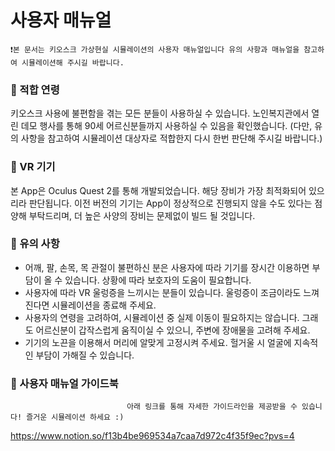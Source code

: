 # 사용자 매뉴얼

    ❗️본 문서는 키오스크 가상현실 시뮬레이션의 사용자 매뉴얼입니다 유의 사항과 매뉴얼을 참고하여 시뮬레이션해 주시길 바랍니다.


### 👴 적합 연령  
키오스크 사용에 불편함을 겪는 모든 분들이 사용하실 수 있습니다. 노인복지관에서 열린 데모 행사를 통해 90세 어르신분들까지 사용하실 수 있음을 확인했습니다. (다만, 유의 사항을 참고하여 시뮬레이션 대상자로 적합한지 다시 한번 판단해 주시길 바랍니다.)

### 🤖 VR 기기
본 App은 Oculus Quest 2를 통해 개발되었습니다. 해당 장비가 가장 최적화되어 있으리라 판단됩니다. 이전 버전의 기기는 App이 정상적으로 진행되지 않을 수도 있다는 점 양해 부탁드리며, 더 높은 사양의 장비는 문제없이 빌드 될 것입니다. 

### 🚨 유의 사항
* 어깨, 팔, 손목, 목 관절이 불편하신 분은 사용자에 따라 기기를 장시간 이용하면 부담이 올 수 있습니다. 상황에 따라 보호자의 도움이 필요합니다.
* 사용자에 따라 VR 울렁증을 느끼시는 분들이 있습니다. 울렁증이 조금이라도 느껴진다면 시뮬레이션을 종료해 주세요.
* 사용자의 연령을 고려하여, 시뮬레이션 중 실제 이동이 필요하지는 않습니다. 그래도 어르신분이 갑작스럽게 움직이실 수 있으니, 주변에 장애물을 고려해 주세요.
* 기기의 노끈을 이용해서 머리에 알맞게 고정시켜 주세요. 헐거울 시 얼굴에 지속적인 부담이 가해질 수 있습니다.

### 📗 사용자 매뉴얼 가이드북 
                              아래 링크를 통해 자세한 가이드라인을 제공받을 수 있습니다! 즐거운 시뮬레이션 하세요 :)

<https://www.notion.so/f13b4be969534a7caa7d972c4f35f9ec?pvs=4>
